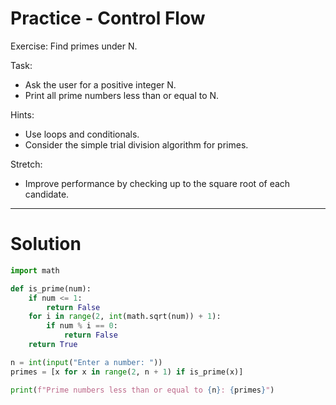 # Practice - Control Flow

Exercise: Find primes under N.

Task:

- Ask the user for a positive integer N.
- Print all prime numbers less than or equal to N.

Hints:

- Use loops and conditionals.
- Consider the simple trial division algorithm for primes.

Stretch:

- Improve performance by checking up to the square root of each candidate.

---

# Solution

```python
import math

def is_prime(num):
    if num <= 1:
        return False
    for i in range(2, int(math.sqrt(num)) + 1):
        if num % i == 0:
            return False
    return True

n = int(input("Enter a number: "))
primes = [x for x in range(2, n + 1) if is_prime(x)]

print(f"Prime numbers less than or equal to {n}: {primes}")
```
